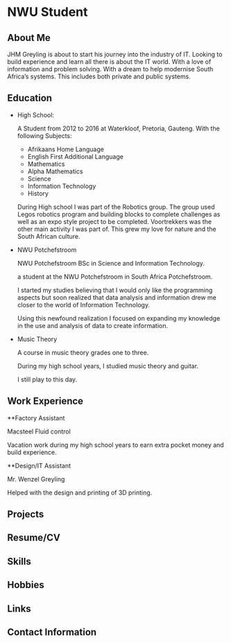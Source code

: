 # NWU Student

## About Me

JHM Greyling is about to start his journey into the industry of IT. 
Looking to build experience and learn all there is about the IT world. 
With a love of information and problem solving. 
With a dream to help modernise South Africa’s systems. 
This includes both private and public systems.

## Education

- High School:

  A Student from 2012 to 2016 at Waterkloof, Pretoria, Gauteng. With the following Subjects:
  
  - Afrikaans Home Language
  - English First Additional Language
  - Mathematics
  - Alpha Mathematics
  - Science
  - Information Technology
  - History
 
  During High school I was part of the Robotics group. The group used Legos robotics program and building blocks to complete challenges as well as an expo style project to be completed. Voortrekkers was the other main 
  activity I was part of. This grew my love for nature and the South African culture.

- NWU Potchefstroom

  NWU Potchefstroom BSc in Science and Information Technology. 

  a student at the NWU Potchefstroom in South Africa Potchefstroom.   

  I started my studies believing that I would only like the programming aspects but soon realized that data analysis and information drew me closer to the world of Information Technology. 

  Using this newfound realization I focused on expanding my knowledge in the use and analysis of data to create information.

- Music Theory

  A course in music theory grades one to three. 

  During my high school years, I studied music theory and guitar. 

  I still play to this day.
  
## Work Experience 

**Factory Assistant 

Macsteel Fluid control 

Vacation work during my high school years to earn extra pocket money and build experience.



**Design/IT Assistant 

Mr. Wenzel Greyling 

Helped with the design and printing of 3D printing.


## Projects

## Resume/CV

## Skills

## Hobbies

## Links

## Contact Information

